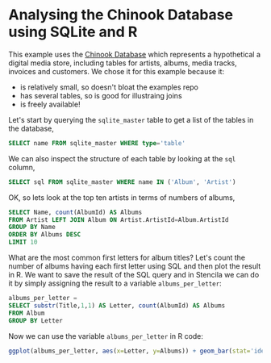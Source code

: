 # Analysing the Chinook Database using SQLite and R

This example uses the [Chinook Database](https://github.com/lerocha/chinook-database "null") which represents a hypothetical a digital media store, including tables for artists, albums, media tracks, invoices and customers. We chose it for this example because it:

-   is relatively small, so doesn't bloat the examples repo
-   has several tables, so is good for illustraing joins
-   is freely available!

Let's start by querying the `sqlite_master` table to get a list of the tables in the database,

```sql
SELECT name FROM sqlite_master WHERE type='table'
```

We can also inspect the structure of each table by looking at the `sql` column,

```sql
SELECT sql FROM sqlite_master WHERE name IN ('Album', 'Artist')
```

OK, so lets look at the top ten artists in terms of numbers of albums,

```sql
SELECT Name, count(AlbumId) AS Albums
FROM Artist LEFT JOIN Album ON Artist.ArtistId=Album.ArtistId
GROUP BY Name
ORDER BY Albums DESC
LIMIT 10
```

What are the most common first letters for album titles? Let's count the number of albums having each first letter using SQL and then plot the result in R.
We want to save the result of the SQL query and in Stencila we can do it by simply assigning the result to a variable `albums_per_letter`:

```sql
albums_per_letter =
SELECT substr(Title,1,1) AS Letter, count(AlbumId) AS Albums
FROM Album
GROUP BY Letter
```

Now we can use the variable `albums_per_letter` in R code:

```r
ggplot(albums_per_letter, aes(x=Letter, y=Albums)) + geom_bar(stat='identity')
```
